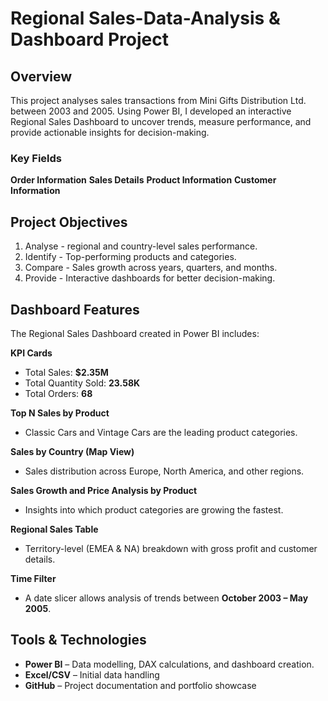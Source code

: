 # Regional Sales-Data-Analysis & Dashboard Project

## Overview
This project analyses sales transactions from Mini Gifts Distribution Ltd. between 2003 and 2005. 
Using Power BI, I developed an interactive Regional Sales Dashboard to uncover trends, measure performance, and provide actionable insights for decision-making.

### Key Fields 
  **Order Information**
  **Sales Details**
  **Product Information**
  **Customer Information**

## Project Objectives
1. Analyse - regional and country-level sales performance.
2. Identify - Top-performing products and categories.
3. Compare - Sales growth across years, quarters, and months.
4. Provide - Interactive dashboards for better decision-making.

## Dashboard Features
The Regional Sales Dashboard created in Power BI includes:

**KPI Cards**
  - Total Sales: **$2.35M**  
  - Total Quantity Sold: **23.58K**  
  - Total Orders: **68**

**Top N Sales by Product**  
  - Classic Cars and Vintage Cars are the leading product categories.  

**Sales by Country (Map View)**  
  - Sales distribution across Europe, North America, and other regions.  

**Sales Growth and Price Analysis by Product**  
  - Insights into which product categories are growing the fastest.  

**Regional Sales Table**  
  - Territory-level (EMEA & NA) breakdown with gross profit and customer details.  

**Time Filter**  
  - A date slicer allows analysis of trends between **October 2003 – May 2005**.

## Tools & Technologies
- **Power BI** – Data modelling, DAX calculations, and dashboard creation. 
- **Excel/CSV** – Initial data handling   
- **GitHub** – Project documentation and portfolio showcase 
 

